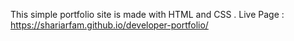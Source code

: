 This simple portfolio site is made with HTML and CSS .
Live Page : https://shariarfam.github.io/developer-portfolio/

